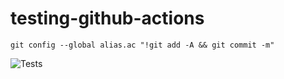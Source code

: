 <p align="center">

# testing-github-actions

</p>

```
git config --global alias.ac "!git add -A && git commit -m"
```

![Tests](https://github.com/hDmtP/testing-github-actions/actions/workflows/github-actions-demo.yml/badge.svg)

